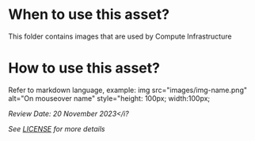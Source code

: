 # When to use this asset?
This folder contains images that are used by Compute Infrastructure

# How to use this asset?
Refer to markdown language, example: img src="images/img-name.png" alt="On mouseover name" style="height: 100px; width:100px;

<i>Review Date: 20 November 2023</i?

See [LICENSE](https://github.com/oracle-devrel/technology-engineering/blob/main/LICENSE) for more details
